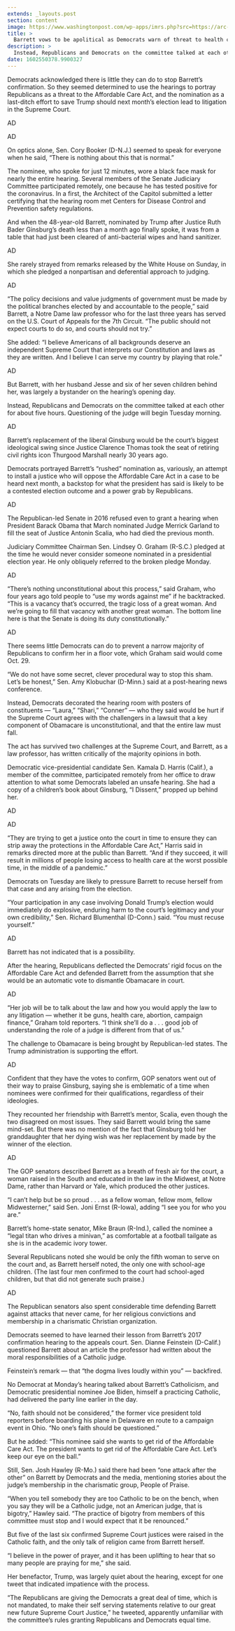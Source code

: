 ```yaml
--- 
extends: _layouts.post 
section: content 
image: https://www.washingtonpost.com/wp-apps/imrs.php?src=https://arc-anglerfish-washpost-prod-washpost.s3.amazonaws.com/public/MOPCO4AMXAI6XNAERUPGOXWHAE.jpg&w=1440 
title: > 
  Barrett vows to be apolitical as Democrats warn of threat to health care 
description: > 
  Instead, Republicans and Democrats on the committee talked at each other for about five hours.The act has survived two challenges at the Supreme Court, and Barrett, as a law professor, has written critically of the majority opinions in both.After the hearing, Republicans deflected the Democrats’ rigid focus on the Affordable Care Act and defended Barrett from the assumption that she would be an automatic vote to dismantle Obamacare in court.“No one’s faith should be questioned.”But he added: “This nominee said she wants to get rid of the Affordable Care Act.The president wants to get rid of the Affordable Care Act. 
date: 1602550378.9900327 
--- 
```

Democrats acknowledged there is little they can do to stop Barrett’s confirmation. So they seemed determined to use the hearings to portray Republicans as a threat to the Affordable Care Act, and the nomination as a last-ditch effort to save Trump should next month’s election lead to litigation in the Supreme Court.

AD

AD

On optics alone, Sen. Cory Booker (D-N.J.) seemed to speak for everyone when he said, “There is nothing about this that is normal.”

The nominee, who spoke for just 12 minutes, wore a black face mask for nearly the entire hearing. Several members of the Senate Judiciary Committee participated remotely, one because he has tested positive for the coronavirus. In a first, the Architect of the Capitol submitted a letter certifying that the hearing room met Centers for Disease Control and Prevention safety regulations.

And when the 48-year-old Barrett, nominated by Trump after Justice Ruth Bader Ginsburg’s death less than a month ago finally spoke, it was from a table that had just been cleared of anti-bacterial wipes and hand sanitizer.

AD

She rarely strayed from remarks released by the White House on Sunday, in which she pledged a nonpartisan and deferential approach to judging.

AD

“The policy decisions and value judgments of government must be made by the political branches elected by and accountable to the people,” said Barrett, a Notre Dame law professor who for the last three years has served on the U.S. Court of Appeals for the 7th Circuit. “The public should not expect courts to do so, and courts should not try.”

She added: “I believe Americans of all backgrounds deserve an independent Supreme Court that interprets our Constitution and laws as they are written. And I believe I can serve my country by playing that role.”

AD

But Barrett, with her husband Jesse and six of her seven children behind her, was largely a bystander on the hearing’s opening day.

Instead, Republicans and Democrats on the committee talked at each other for about five hours. Questioning of the judge will begin Tuesday morning.

AD

Barrett’s replacement of the liberal Ginsburg would be the court’s biggest ideological swing since Justice Clarence Thomas took the seat of retiring civil rights icon Thurgood Marshall nearly 30 years ago.

Democrats portrayed Barrett’s “rushed” nomination as, variously, an attempt to install a justice who will oppose the Affordable Care Act in a case to be heard next month, a backstop for what the president has said is likely to be a contested election outcome and a power grab by Republicans.

AD

The Republican-led Senate in 2016 refused even to grant a hearing when President Barack Obama that March nominated Judge Merrick Garland to fill the seat of Justice Antonin Scalia, who had died the previous month.

Judiciary Committee Chairman Sen. Lindsey O. Graham (R-S.C.) pledged at the time he would never consider someone nominated in a presidential election year. He only obliquely referred to the broken pledge Monday.

AD

“There’s nothing unconstitutional about this process,” said Graham, who four years ago told people to “use my words against me” if he backtracked. “This is a vacancy that’s occurred, the tragic loss of a great woman. And we’re going to fill that vacancy with another great woman. The bottom line here is that the Senate is doing its duty constitutionally.”

AD

There seems little Democrats can do to prevent a narrow majority of Republicans to confirm her in a floor vote, which Graham said would come Oct. 29.

“We do not have some secret, clever procedural way to stop this sham. Let’s be honest,” Sen. Amy Klobuchar (D-Minn.) said at a post-hearing news conference.

Instead, Democrats decorated the hearing room with posters of constituents — “Laura,” “Shari,” “Conner” — who they said would be hurt if the Supreme Court agrees with the challengers in a lawsuit that a key component of Obamacare is unconstitutional, and that the entire law must fall.

The act has survived two challenges at the Supreme Court, and Barrett, as a law professor, has written critically of the majority opinions in both.

Democratic vice-presidential candidate Sen. Kamala D. Harris (Calif.), a member of the committee, participated remotely from her office to draw attention to what some Democrats labeled an unsafe hearing. She had a copy of a children’s book about Ginsburg, “I Dissent,” propped up behind her.

AD

AD

“They are trying to get a justice onto the court in time to ensure they can strip away the protections in the Affordable Care Act,” Harris said in remarks directed more at the public than Barrett. “And if they succeed, it will result in millions of people losing access to health care at the worst possible time, in the middle of a pandemic.”

Democrats on Tuesday are likely to pressure Barrett to recuse herself from that case and any arising from the election.

“Your participation in any case involving Donald Trump’s election would immediately do explosive, enduring harm to the court’s legitimacy and your own credibility,” Sen. Richard Blumenthal (D-Conn.) said. “You must recuse yourself.”

AD

Barrett has not indicated that is a possibility.

After the hearing, Republicans deflected the Democrats’ rigid focus on the Affordable Care Act and defended Barrett from the assumption that she would be an automatic vote to dismantle Obamacare in court.

AD

“Her job will be to talk about the law and how you would apply the law to any litigation — whether it be guns, health care, abortion, campaign finance,” Graham told reporters. “I think she’ll do a . . . good job of understanding the role of a judge is different from that of us.”

The challenge to Obamacare is being brought by Republican-led states. The Trump administration is supporting the effort.

AD

Confident that they have the votes to confirm, GOP senators went out of their way to praise Ginsburg, saying she is emblematic of a time when nominees were confirmed for their qualifications, regardless of their ideologies.

They recounted her friendship with Barrett’s mentor, Scalia, even though the two disagreed on most issues. They said Barrett would bring the same mind-set. But there was no mention of the fact that Ginsburg told her granddaughter that her dying wish was her replacement by made by the winner of the election.

AD

The GOP senators described Barrett as a breath of fresh air for the court, a woman raised in the South and educated in the law in the Midwest, at Notre Dame, rather than Harvard or Yale, which produced the other justices.

“I can’t help but be so proud . . . as a fellow woman, fellow mom, fellow Midwesterner,” said Sen. Joni Ernst (R-Iowa), adding “I see you for who you are.”

Barrett’s home-state senator, Mike Braun (R-Ind.), called the nominee a “legal titan who drives a minivan,” as comfortable at a football tailgate as she is in the academic ivory tower.

Several Republicans noted she would be only the fifth woman to serve on the court and, as Barrett herself noted, the only one with school-age children. (The last four men confirmed to the court had school-aged children, but that did not generate such praise.)

AD

The Republican senators also spent considerable time defending Barrett against attacks that never came, for her religious convictions and membership in a charismatic Christian organization.

Democrats seemed to have learned their lesson from Barrett’s 2017 confirmation hearing to the appeals court. Sen. Dianne Feinstein (D-Calif.) questioned Barrett about an article the professor had written about the moral responsibilities of a Catholic judge.

Feinstein’s remark — that “the dogma lives loudly within you” — backfired.

No Democrat at Monday’s hearing talked about Barrett’s Catholicism, and Democratic presidential nominee Joe Biden, himself a practicing Catholic, had delivered the party line earlier in the day.

“No, faith should not be considered,” the former vice president told reporters before boarding his plane in Delaware en route to a campaign event in Ohio. “No one’s faith should be questioned.”

But he added: “This nominee said she wants to get rid of the Affordable Care Act. The president wants to get rid of the Affordable Care Act. Let’s keep our eye on the ball.”

Still, Sen. Josh Hawley (R-Mo.) said there had been “one attack after the other” on Barrett by Democrats and the media, mentioning stories about the judge’s membership in the charismatic group, People of Praise.

“When you tell somebody they are too Catholic to be on the bench, when you say they will be a Catholic judge, not an American judge, that is bigotry,” Hawley said. “The practice of bigotry from members of this committee must stop and I would expect that it be renounced.”

But five of the last six confirmed Supreme Court justices were raised in the Catholic faith, and the only talk of religion came from Barrett herself.

“I believe in the power of prayer, and it has been uplifting to hear that so many people are praying for me,” she said.

Her benefactor, Trump, was largely quiet about the hearing, except for one tweet that indicated impatience with the process.

“The Republicans are giving the Democrats a great deal of time, which is not mandated, to make their self serving statements relative to our great new future Supreme Court Justice,” he tweeted, apparently unfamiliar with the committee’s rules granting Republicans and Democrats equal time.